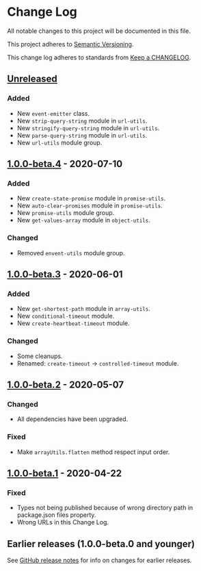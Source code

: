 # Change Log

All notable changes to this project will be documented in this file.

This project adheres to [Semantic Versioning](https://semver.org).

This change log adheres to standards from [Keep a CHANGELOG](https://keepachangelog.com).

## [Unreleased]

### Added
- New `event-emitter` class.
- New `strip-query-string` module in `url-utils`.
- New `stringify-query-string` module in `url-utils`.
- New `parse-query-string` module in `url-utils`.
- New `url-utils` module group.

## [1.0.0-beta.4] - 2020-07-10

### Added
- New `create-state-promise` module in `promise-utils`.
- New `auto-clear-promises` module in `promise-utils`.
- New `promise-utils` module group.
- New `get-values-array` module in `object-utils`.

### Changed
- Removed `envent-utils` module group.

## [1.0.0-beta.3] - 2020-06-01

### Added
- New `get-shortest-path` module in `array-utils`.
- New `conditional-timeout` module.
- New `create-heartbeat-timeout` module.

### Changed
- Some cleanups.
- Renamed: `create-timeout` -> `controlled-timeout` module.

## [1.0.0-beta.2] - 2020-05-07

### Changed
- All dependencies have been upgraded.

### Fixed
- Make `arrayUtils.flatten` method respect input order.

## [1.0.0-beta.1] - 2020-04-22

### Fixed
- Types not being published because of wrong directory path in package.json files property.
- Wrong URLs in this Change Log.

## Earlier releases (1.0.0-beta.0 and younger)
See [GitHub release notes](https://github.com/codistica/codistica-js/releases?after=@codistica/core@1.0.0-beta.1)
for info on changes for earlier releases.

[Unreleased]: https://github.com/codistica/codistica-js/compare/@codistica/core@1.0.0-beta.4...HEAD
[1.0.0-beta.4]: https://github.com/codistica/codistica-js/compare/@codistica/core@1.0.0-beta.3...@codistica/core@1.0.0-beta.4
[1.0.0-beta.3]: https://github.com/codistica/codistica-js/compare/@codistica/core@1.0.0-beta.2...@codistica/core@1.0.0-beta.3
[1.0.0-beta.2]: https://github.com/codistica/codistica-js/compare/@codistica/core@1.0.0-beta.1...@codistica/core@1.0.0-beta.2
[1.0.0-beta.1]: https://github.com/codistica/codistica-js/compare/@codistica/core@1.0.0-beta.0...@codistica/core@1.0.0-beta.1
